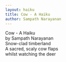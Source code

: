 ```yaml
---
layout: haiku
title: Cow - A Haiku
author: Sampath Narayanan
---
```

Cow - A Haiku<br>
by Sampath Narayanan<br>
Snow-clad timberland<br>
A sacred, scaly cow flaps<br>
whilst watching the deer<br>
